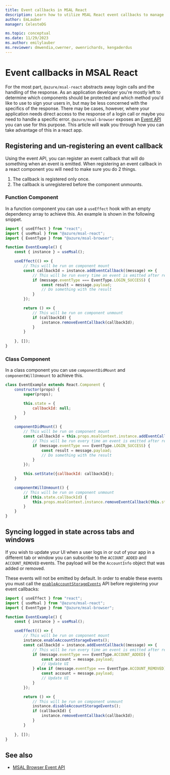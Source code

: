 ```yaml
---
title: Event callbacks in MSAL React
description: Learn how to utilize MSAL React event callbacks to manage login responses and handle specific errors. 
author: EmLauber
manager: CelesteDG

ms.topic: conceptual
ms.date: 11/29/2023
ms.author: emilylauber
ms.reviewer: dmwendia,cwerner, owenrichards, kengaderdus
---
```


# Event callbacks in MSAL React

For the most part, `@azure/msal-react` abstracts away login calls and the handling of the response. As an application developer you're mostly left to determine which components should be protected and which method you'd like to use to sign your users in, but may be less concerned with the specifics of the response. There may be cases, however, where your application needs direct access to the response of a login call or maybe you need to handle a specific error. `@azure/msal-browser` exposes an [Event API](../browser/events.md) you can use for this purpose. This article will walk you through how you can take advantage of this in a react app.

## Registering and un-registering an event callback

Using the event API, you can register an event callback that will do something when an event is emitted.
When registering an event callback in a react component you will need to make sure you do 2 things.

1. The callback is registered only once.
1. The callback is unregistered before the component unmounts.

### Function Component

In a function component you can use a `useEffect` hook with an empty dependency array to achieve this. An example is shown in the following snippet.

```javascript
import { useEffect } from "react";
import { useMsal } from "@azure/msal-react";
import { EventType } from "@azure/msal-browser";

function EventExample() {
    const { instance } = useMsal();

    useEffect(() => {
        // This will be run on component mount
        const callbackId = instance.addEventCallback((message) => {
            // This will be run every time an event is emitted after registering this callback
            if (message.eventType === EventType.LOGIN_SUCCESS) {
                const result = message.payload;    
                // Do something with the result
            }
        });

        return () => {
            // This will be run on component unmount
            if (callbackId) {
                instance.removeEventCallback(callbackId);
            }
        }
        
    }, []);
}
```

### Class Component

In a class component you can use `componentDidMount` and `componentWillUnmount` to achieve this.

```javascript
class EventExample extends React.Component {
    constructor(props) {
        super(props);

        this.state = {
            callbackId: null;
        }
    }

    componentDidMount() {
        // This will be run on component mount
        const callbackId = this.props.msalContext.instance.addEventCallback((message) => {
            // This will be run every time an event is emitted after registering this callback
            if (message.eventType === EventType.LOGIN_SUCCESS) {
                const result = message.payload;    
                // Do something with the result
            }
        });

        this.setState({callbackId: callbackId});
    }

    componentWillUnmount() {
        // This will be run on component unmount
        if (this.state.callbackId) {
            this.props.msalContext.instance.removeEventCallback(this.state.callbackId);
        }
    }
}
```

## Syncing logged in state across tabs and windows

If you wish to update your UI when a user logs in or out of your app in a different tab or window you can subscribe to the `ACCOUNT_ADDED` and `ACCOUNT_REMOVED` events. The payload will be the `AccountInfo` object that was added or removed.

These events will not be emitted by default. In order to enable these events you must call the [`enableAccountStorageEvents`](/javascript/api/@azure/msal-browser/eventhandler#@azure-msal-browser-eventhandler-enableaccountstorageevents) API before registering your event callbacks:

```javascript
import { useEffect } from "react";
import { useMsal } from "@azure/msal-react";
import { EventType } from "@azure/msal-browser";

function EventExample() {
    const { instance } = useMsal();

    useEffect(() => {
        // This will be run on component mount
        instance.enableAccountStorageEvents();
        const callbackId = instance.addEventCallback((message) => {
            // This will be run every time an event is emitted after registering this callback
            if (message.eventType === EventType.ACCOUNT_ADDED) {
                const account = message.payload;    
                // Update UI
            } else if (message.eventType === EventType.ACCOUNT_REMOVED) {
                const account = message.payload;
                // Update UI
            }
        });

        return () => {
            // This will be run on component unmount
            instance.disableAccountStorageEvents();
            if (callbackId) {
                instance.removeEventCallback(callbackId);
            }
        }
        
    }, []);
}
```

## See also

- [MSAL Browser Event API](../browser/events.md)